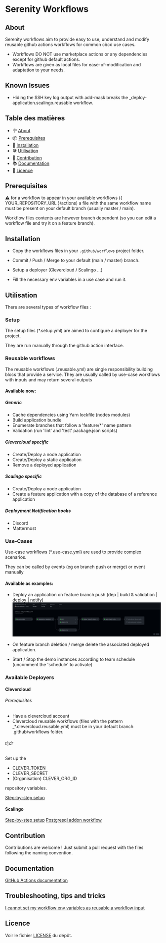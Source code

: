 # Serenity Workflows

## About

Serenity workflows aim to provide easy to use, understand and modify reusable github actions workflows for common ci/cd use cases.

- Workflows DO NOT use marketplace actions or any dependencies except for github default actions.
- Workflows are given as local files for ease-of-modification and adaptation to your needs.

## Known Issues
- Hiding the SSH key log output with add-mask breaks the _deploy-application.scalingo.reusable workflow.

## Table des matières

- 🪧 [About](#about)
- 📦 [Prerequisites](#prerequisites)
- 🚀 [Installation](#installation)
- 🛠️ [Utilisation](#utilisation)
- 🤝 [Contribution](#contribution)
- 📚 [Documentation](#documentation)
- 📝 [Licence](#licence)

## Prerequisites

:warning: for a workflow to appear in your available workflows ({ YOUR_REPOSITORY_URL }/actions) a file with the same workflow name must be present on your default branch (usually master / main).

Workflow files contents are however branch dependent (so you can edit a workflow file and try it on a feature branch).


## Installation

- Copy the workflows files in your `.github/worflows` project folder.

- Commit / Push / Merge to your default (main / master) branch.

- Setup a deployer (Clevercloud / Scalingo ...)

- Fill the necessary env variables in a use case and run it.

## Utilisation

There are several types of workflow files :

### Setup
The setup files (*.setup.yml) are aimed to configure a deployer for the project.

They are run manually through the github action interface.

### Reusable workflows
The reusable workflows (.reusable.yml) are single responsibility building blocs that provide a service.
They are usually called by use-case workflows with inputs and may return several outputs

#### Available now:
##### Generic
- Cache dependencies using Yarn lockfile (nodes modules)
- Build application bundle
- Enumerate branches that follow a 'feature/*' name pattern
- Validation (run 'lint' and 'test' package.json scripts) 

##### Clevercloud specific
- Create/Deploy a node application
- Create/Deploy a static application
- Remove a deployed application

##### Scalingo specific
- Create/Deploy a node application
- Create a feature application with a copy of the database of a reference application

##### Deployment Notification hooks
- Discord
- Mattermost

### Use-Cases
Use-case workflows (*.use-case.yml) are used to provide complex scenarios.

They can be called by events (eg on branch push or merge) or event manually

#### Available as examples:
- Deploy an application on feature branch push (dep | build & validation | deploy | notify)
![dac_feature_branch_deploy.png](./docs/assets/dac_feature_branch_deploy.png)

- On feature branch deletion / merge delete the associated deployed application.
- Start / Stop the demo instances according to team schedule (uncomment the 'schedule' to activate)

### Available Deployers
#### Clevercloud

###### Prerequisites
- Have a clevercloud account
- Clevercloud reusable workflows (files with the pattern _*.clevercloud.reusable.yml) must be in your default branch .github/workflows folder.

###### tl;dr 
Set up the
- CLEVER_TOKEN
- CLEVER_SECRET
- (Organisation) CLEVER_ORG_ID

repository variables.

[Step-by-step setup](./docs/clevercloud/clevercloud.md)

#### Scalingo
[Step-by-step setup](./docs/scalingo/scalingo.md)
[Postgresql addon workflow](./docs/scalingo/addon-postgresql.md)

## Contribution
Contributions are welcome ! Just submit a pull request with the files following the naming convention.

## Documentation
[GitHub Actions documentation](https://docs.github.com/en/actions)

## Troubleshooting, tips and tricks
[I cannot set my workflow env variables as reusable a workflow input](./docs/github-actions-tips.md)

## Licence

Voir le fichier [LICENSE](./LICENSE) du dépôt.
